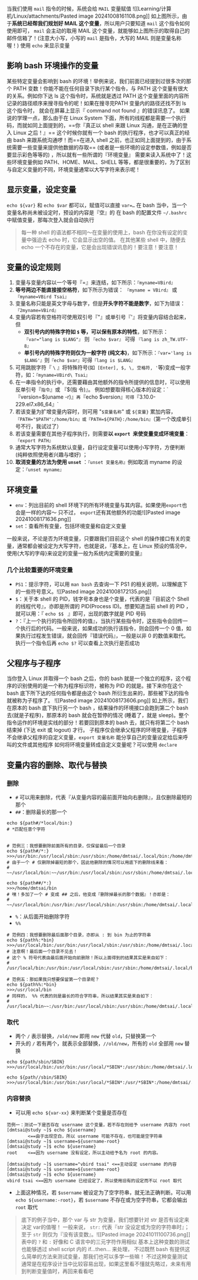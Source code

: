 
当我们使用 `mail` 指令的时候，系统会给 `MAIL` 变量赋值
![[Learning/计算机/Linux/attachments/Pasted image 20241008161108.png]]
如上图所示，由于**系统已经帮我们规划好 MAIL 这个变量**，所以用户只要知道 `mail` 这个指令如何使用即可， `mail` 会主动的取用 MAIL 这个变量，就能够如上图所示的取得自己的邮件信箱了！(注意大小写，小写的 `mail` 是指令，大写的 MAIL 则是变量名称喔！)
使用 `echo` 来显示变量
## 影响 bash 环境操作的变量
某些特定变量会影响到 bash 的环境！举例来说，我们前面已经提到过很多次的那个 PATH 变数！你能不能在任何目录下执行某个指令，与 PATH 这个变量有很大的关系。例如你下达 ls 这个指令时，系统就是透过 PATH 这个变量里面的内容所记录的路径顺序来搜寻指令的呢！如果在搜寻完PATH 变量内的路径还找不到 ls 这个指令时， 就会在屏幕上显示『 command not found 』的错误讯息了。
如果说的学理一点，那么由于在 Linux System 下面，所有的线程都是需要一个执行码，而就如同上面提到的，==你『真正以 shell 来跟 Linux 沟通，是在正确的登入 Linux 之后！』==
这个时候你就有一个 bash 的执行程序，也才可以真正的经由 bash 来跟系统沟通啰！而==在进入 shell 之前，也正如同上面提到的，由于系统需要一些变量来提供他数据的存取== (或者是一些环境的设定参数值，例如是否要显示彩色等等的) ，所以就有一些所谓的『环境变量』 需要来读入系统中了！这些环境变量例如 PATH、HOME、MAIL、SHELL 等等，都是很重要的，为了区别与自定义变量的不同，环境变量通常以大写字符来表示呢！
## 显示变量，设定变量
`echo ${var}` 和 `echo $var` 都可以，赋值可以直接 `var=…`
在 bash 当中，当一个变量名称尚未被设定时，预设的内容是『空』的
在 bash 的配置文件 `~/.bashrc` 中赋值变量，那每次登入就会自动执行
>每一种 shell 的语法都不相同～在变量的使用上，bash 在你没有设定的变量中强迫去 echo 时，它会显示出空的值。 在其他某些 shell 中，随便去 echo 一个不存在的变量，它是会出现错误讯息的！要注意！要注意！
## 变量的设定规则
1. 变量与变量内容以一个等号『=』来连结，如下所示：`『myname=VBird』`
2. **等号两边不能直接接空格符**，如下所示为错误： `『myname = VBird』` 或 `『myname=VBird Tsai』`
3. 变量名称只能是英文字母与数字，但是**开头字符不能是数字**，如下为错误： `『2myname=VBird』`
4. 变量内容若有空格符可使用双引号『"』或单引号『'』将变量内容结合起来，但
	- **双引号内的特殊字符如 `$` 等，可以保有原本的特性**，如下所示： `『var="lang is $LANG"』` 则 `『echo $var』` 可得 `『lang is zh_TW.UTF-8』`
	- **单引号内的特殊字符则仅为一般字符 (纯文本)**，如下所示：`『var='lang is $LANG'』`则`『echo $var』`可得`『lang is $LANG』`
5. 可用跳脱字符『 `\` 』将特殊符号(如` [Enter], $, \, 空格符, '`等)变成一般字符，如：`『myname=VBird\ Tsai』`
6. 在一串指令的执行中，还需要藉由其他额外的指令所提供的信息时，可以使用反单引号『`指令`』或 『$(指
令)』。 例如想要取得核心版本的设定：`『version=$(uname -r)』`再`『echo $version』`可得`『3.10.0-229.el7.x86_64』`
7. 若该变量为扩增变量内容时，则可用 "`$变量名称`" 或 `${变量}` 累加内容，
`『PATH="$PATH":/home/bin』或『PATH=${PATH}:/home/bin』`（第一个改成单引号不行，我试过了）
8. 若该变量需要在其他子程序执行，则需要**以 `export `来使变量变成环境变量**：`『export PATH』`
9. 通常大写字符为系统默认变量，自行设定变量可以使用小写字符，方便判断 (纯粹依照使用者兴趣与嗜好) ；
10. **取消变量的方法为使用 `unset`** ：`『unset 变量名称』`例如取消 myname 的设定：`『unset myname』`
## 环境变量
-  `env`：列出目前的 shell 环境下的所有环境变量与其内容。如果使用`export`也会是一样的内容～ 只不过， `export`还有其他额外的功能![[Pasted image 20241008171636.png]]
- `set`：查看所有变量，包括环境变量和自定义变量

一般来说，不论是否为环境变量，只要跟我们目前这个 shell 的操作接口有关的变量，通常都会被设定为大写字符，也就是说，『基本上，在 Linux 预设的情况中，使用{大写的字母}来设定的变量一般为系统内定需要的变量』
### 几个比较重要的环境变量
- `PS1`：提示字符，可以用 `man bash` 去查询一下 PS1 的相关说明，以理解底下的一些符号意义。![[Pasted image 20241008172135.png]]
- `$`：关于本 shell 的 PID，钱字号本身也是个变量，代表的是『目前这个 Shell 的线程代号』，亦即是所谓的 PID(Process ID)。想要知道当前 shell 的 PID ，就可以用：『 `echo $$ ` 』即可，出现的数字就是 PID 号码
- `?`：『上一个执行的指令所回传的值』，当执行某些指令时，这些指令会回传一个执行后的代码。一般来说，如果成功的执行该指令，则会回传一个 0 值，如果执行过程发生错误，就会回传『错误代码』，一般是以非 0 的数值来取代。执行一个指令后再 `echo $?` 可以查看上次执行是否成功
## 父程序与子程序
当你登入 Linux 并取得一个 bash 之后，你的 bash 就是一个独立的程序，这个程序的识别使用的是一个称为程序标识符，被称为 PID 的就是。接下来你在这个 bash 底下所下达的任何指令都是由这个 bash 所衍生出来的，那些被下达的指令就被称为子程序了。
![[Pasted image 20241008173606.png]]
如上所示，我们在原本的 bash 底下执行另一个 bash ，结果操作的环境接口会跑到第二个 bash 去(就是子程序)，那原本的 bash 就会在暂停的情况 (睡着了，就是 sleep)。整个指令运作的环境是实线的部分！若要回到原本的 bash 去，就只有将第二个 bash 结束掉 (下达 exit 或 logout) 才行。
子程序仅会继承父程序的环境变量，子程序不会继承父程序的自定义变量，`export 变量名称` 能分享自己的变量设定给后来呼叫的文件或其他程序
如何将环境变量转成自定义变量呢？可以使用 `declare`
## 变量内容的删除、取代与替换
### 删除
-  `#` 可以用来删除，代表『从变量内容的最前面开始向右删除』，且仅删除最短的那个
- `##`：删除最长的那一个
```shell
echo ${path#/*local/bin:} 
# *匹配任意个字符


# 范例三：我想要删除前面所有的目录，仅保留最后一个目录
echo ${path#/*:}
>>>/usr/bin:/usr/local/sbin:/usr/sbin:/home/dmtsai/.local/bin:/home/dmtsai/bin
# 由于一个 # 仅删除掉最短的那个，因此他删除的情况可以用底下的删除线来看：
# ~~/usr/local/bin:~~/usr/bin:/usr/local/sbin:/usr/sbin:/home/dmtsai/.local/bin:/home/dmtsai/bin

echo ${path##/*:}
>>>/home/dmtsai/bin
# 嘿！多加了一个 # 变成 ## 之后，他变成『删除掉最长的那个数据』！亦即是：
# ~~/usr/local/bin:/usr/bin:/usr/local/sbin:/usr/sbin:/home/dmtsai/.local/bin:~~/home/dmtsai/bin
```

- `%`：从后面开始删除字符
- `%%`
```shell
# 范例四：我想要删除最后面那个目录，亦即从 : 到 bin 为止的字符串
echo ${path%:*bin}
>>>/usr/local/bin:/usr/bin:/usr/local/sbin:/usr/sbin:/home/dmtsai/.local/bin
# 注意啊！最后面一个目录不见去！
# 这个 % 符号代表由最后面开始向前删除！所以上面得到的结果其实是来自如下：
# /usr/local/bin:/usr/bin:/usr/local/sbin:/usr/sbin:/home/dmtsai/.local/bin~~:/home/dmtsai/bin~~

# 范例五：那如果我只想要保留第一个目录呢？
echo ${path%%:*bin}
>>>/usr/local/bin
# 同样的， %% 代表的则是最长的符合字符串，所以结果其实是来自如下：
# /usr/local/bin~~:/usr/bin:/usr/local/sbin:/usr/sbin:/home/dmtsai/.local/bin:/home/dmtsai/bin~~
```
### 取代
- 两个 `/` 表示替换，`/old/new` 即用 `new` 代替 `old`，只替换第一个
- 开头的 `/` 若有两个，就表示全部替换，`//old/new`，所有的 `old` 全部用 `new` 替换
```shell
echo ${path/sbin/SBIN}
>>>/usr/local/bin:/usr/bin:/usr/local/*SBIN*:/usr/sbin:/home/dmtsai/.local/bin:/home/dmtsai/bin

echo ${path//sbin/SBIN}
>>>/usr/local/bin:/usr/bin:/usr/local/*SBIN*:/usr/*SBIN*:/home/dmtsai/.local/bin:/home/dmtsai/bin
```
### 内容替换
- 可以用 `echo ${var-xx}` 来判断某个变量是否存在

```shell
范例一：测试一下是否存在 username 这个变量，若不存在则给予 username 内容为 root
[dmtsai@study ~]$ echo ${username}
		<==由于出现空白，所以 username 可能不存在，也可能是空字符串
[dmtsai@study ~]$ username=${username-root}
[dmtsai@study ~]$ echo ${username}
root 	<==因为 username 没有设定，所以主动给予名为 root 的内容。

[dmtsai@study ~]$ username="vbird tsai" <==主动设定 username 的内容
[dmtsai@study ~]$ username=${username-root}
[dmtsai@study ~]$ echo ${username}
vbird tsai <==因为 username 已经设定了，所以使用旧有的设定而不以 root 取代
```

- 上面这种情况，若 `$username` 被设定为了空字符串，就无法正确判断。可以用 `echo ${username:-root}`，若 `$username` 不存在或为空字符串，它都会输出 `root` 取代

>底下的例子当中，那个 var 与 str 为变量，我们想要针对 str 是否有设定来决定 var的值喔！ 一般来说， `str:` 代表『str 没设定或为空的字符串时』；至于 `str` 则仅为『没有该变数』。![[Pasted image 20241011100736.png]]
>表中的 `?` 和 `:` 好像和 C 语言中的三元字符作用相似
>基本上这种变数的测试也能够透过 shell script 内的 if…then… 来处理， 不过既然 bash 有提供这么简单的方法来测试变量，那我们也可以多学一些嘛！ 不过这种变量测试通常是在程序设计当中比较容易出现，如果这里看不懂就先略过，未来有用到判断变量值时，再回来看看吧



